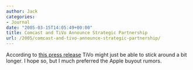 ```yaml
---
author: Jack
categories:
- Journal
date: "2005-03-15T14:05:49+00:00"
title: Comcast and TiVo Announce Strategic Partnership
url: /2005/comcast-and-tivo-announce-strategic-partnership/
---
```


According to [this press release][1] TiVo might just be able to stick around a bit longer. I hope so, but I much preferred the Apple buyout rumors.

 [1]: http://www.tivo.com/5.3.1.1.asp?article=246
